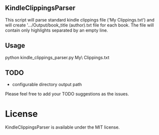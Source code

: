 ## KindleClippingsParser

This script will parse standard kindle clippings file ('My Clippings.txt') and
will create '.../Output/book_title (author).txt file for each book.
The file will contain only highlights separated by an empty line.

## Usage

python kindle_clippings_parser.py My\ Clippings.txt

## TODO

* configurable directory output path

Please feel free to add your TODO suggestions as the issues.

# License

KindleClippingsParser is available under the MIT license.

